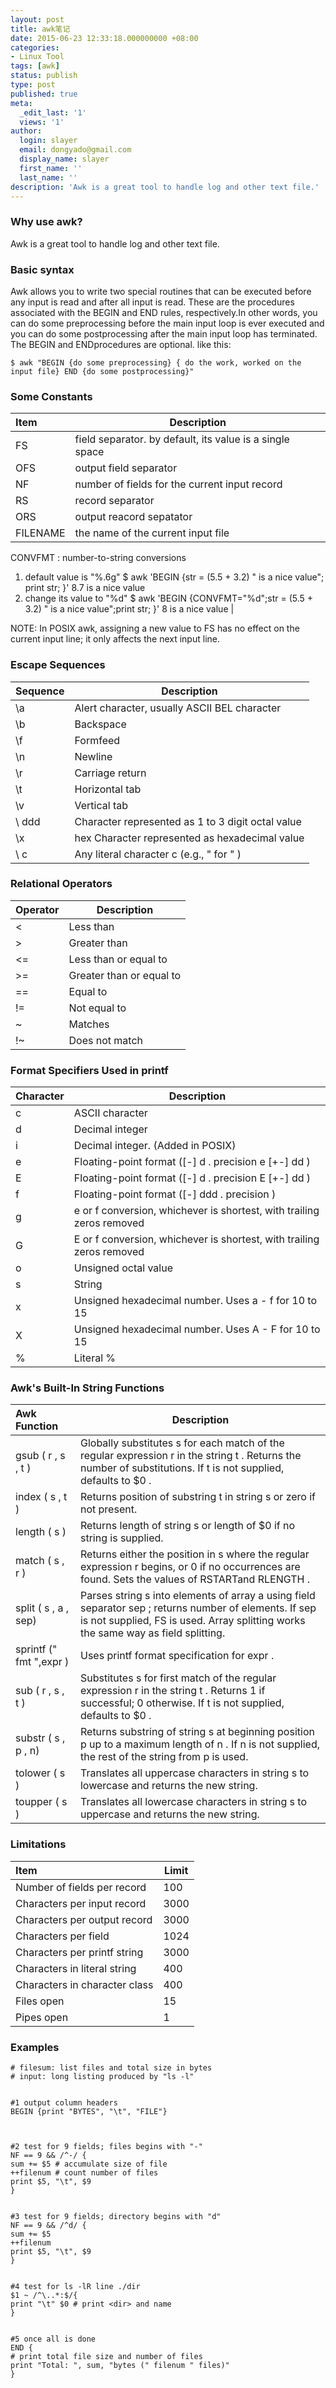 ```yaml
---
layout: post
title: awk笔记
date: 2015-06-23 12:33:18.000000000 +08:00
categories:
- Linux Tool 
tags: [awk]
status: publish
type: post
published: true
meta:
  _edit_last: '1'
  views: '1'
author:
  login: slayer
  email: dongyado@gmail.com
  display_name: slayer
  first_name: ''
  last_name: ''
description: 'Awk is a great tool to handle log and other text file.'
---
```


<!-- more -->
### Why use awk?
Awk is a great tool to handle log and other text file.

### Basic syntax
 Awk allows you to write two special routines that can be executed before any input is read and after all input is read. These are the procedures associated with the BEGIN and END rules, respectively.In other words, you can do some preprocessing before the main input loop is ever executed and you can do some postprocessing after the main input loop has terminated. The BEGIN and ENDprocedures are optional. like this:
 
	$ awk "BEGIN {do some preprocessing} { do the work, worked on the input file} END {do some postprocessing}"

### Some Constants
| Item      |    Description |
| :-------- | --------| 
|FS		| field separator. by default, its value is a single space|
|OFS	| output field separator |
|NF		|number of fields for the current input record|
|RS		|record separator|
|ORS	|output reacord sepatator|
|FILENAME	 |the name of the current input file|
CONVFMT	:
number-to-string conversions
1. default value is "%.6g"
$ awk 'BEGIN {str = (5.5 + 3.2) " is a nice value"; print str; }'
 8.7 is a nice value
2. change its value to "%d"
$ awk 'BEGIN {CONVFMT="%d";str = (5.5 + 3.2) " is a nice value";print str; }'
8 is a nice value
|

NOTE:
In POSIX awk, assigning a new value to FS has no effect on the current input line; it only affects the next input line.

### Escape Sequences
| Sequence  |Description |
| :-------- | --------   |
|\a| Alert character, usually ASCII BEL character
|\b| Backspace
|\f| Formfeed
|\n| Newline
|\r| Carriage return
|\t| Horizontal tab
|\v| Vertical tab
|\ ddd| Character represented as 1 to 3 digit octal value
|\x| hex Character represented as hexadecimal value
|\ c| Any literal character c (e.g., \" for " )


### Relational Operators
| Operator  |Description |
| :-------- | --------   |
|<	|Less than
|>|	Greater than
|<=|	Less than or equal to
|>=|	Greater than or equal to
|==|	Equal to
|!=|	Not equal to
|~|	Matches
|!~|	Does not match

### Format Specifiers Used in printf
| Character | Description |
| :-------- | --------    |
|c|	ASCII character
|d|	Decimal integer
|i|	Decimal integer. (Added in POSIX)
|e|	Floating-point format ([-] d . precision e [+-] dd )
|E|	Floating-point format ([-] d . precision E [+-] dd )
|f|	Floating-point format ([-] ddd . precision )
|g|	e or f conversion, whichever is shortest, with trailing zeros removed
|G|	E or f conversion, whichever is shortest, with trailing zeros removed
|o|	Unsigned octal value
|s|	String
|x|	Unsigned hexadecimal number. Uses a - f for 10 to 15
|X|	Unsigned hexadecimal number. Uses A - F for 10 to 15
|%	|Literal %

### Awk's Built-In String Functions
| Awk Function  |Description |
|  :-------------- | --------   |
|gsub ( r , s , t )	|Globally substitutes s for each match of the regular expression r in the string t . Returns the number of substitutions. If t is not supplied, defaults to $0 .
|index ( s , t )	| Returns position of substring t in string s or zero if not present.
| length ( s )	| Returns length of string s or length of $0 if no string is supplied.
| match ( s , r )	| Returns either the position in s where the regular expression r begins, or 0 if no occurrences are found. Sets the values of RSTARTand RLENGTH .
| split ( s , a , sep)	| Parses string s into elements of array a using field separator sep ; returns number of elements. If sep is not supplied, FS is used. Array splitting works the same way as field splitting.
| sprintf (" fmt ",expr )	| Uses printf format specification for expr .
| sub ( r , s , t )	| Substitutes s for first match of the regular expression r in the string t . Returns 1 if successful; 0 otherwise. If t is not supplied, defaults to $0 .
| substr ( s , p , n)	| Returns substring of string s at beginning position p up to a maximum length of n . If n is not supplied, the rest of the string from p is used.
| tolower ( s )	| Translates all uppercase characters in string s to lowercase and returns the new string.
| toupper ( s )	| Translates all lowercase characters in string s to uppercase and returns the new string.


### Limitations
| Item     | Limit       |
| :-------- | --------    |
 |Number of fields per record 	 |100
 |Characters per input record |	3000
 |Characters per output record	 |3000
 |Characters per field |	1024
 |Characters per printf string |	3000 
 |Characters in literal string	 |400
 |Characters in character class	 |400
 |Files open |	15
 |Pipes open |	1


###  Examples

	# filesum: list files and total size in bytes
	# input: long listing produced by "ls -l"
	
	
	#1 output column headers
	BEGIN {print "BYTES", "\t", "FILE"}
	
	
	
	#2 test for 9 fields; files begins with "-"
	NF == 9 && /^-/ {
	sum += $5 # accumulate size of file
	++filenum # count number of files
	print $5, "\t", $9
	}
	
	
	#3 test for 9 fields; directory begins with "d"
	NF == 9 && /^d/ {
	sum += $5
	++filenum 
	print $5, "\t", $9
	}
	
	
	#4 test for ls -lR line ./dir
	$1 ~ /^\..*:$/{
	print "\t" $0 # print <dir> and name
	}
	
	
	#5 once all is done
	END {
	# print total file size and number of files
	print "Total: ", sum, "bytes (" filenum " files)"
	}

